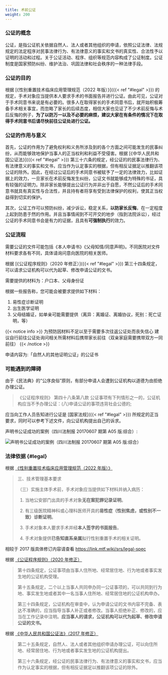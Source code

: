 ```yaml
---
title: 术前公证
weight: 200
---
```


### 公证的概念

公证，是指公证机关依据自然人、法人或者其他组织的申请，依照公证法律、法规规定的法定程序对民事法律行为、有法律意义的事实和文书的真实性、合法性予以证明的活动和过程。关于公证活动、程序、组织等规范内容构成了公证制度。公证制度是国家预防纠纷、维护法治、巩固法律和社会秩序的一种法律手段。

### 公证的目的

根据 [《性别重置技术临床应用管理规范（2022 年版）》]({{< ref "#legal" >}}) 的规定，手术对象应当提供本人要求手术的书面报告并进行公证。由此可见，公证对于手术同意书来说是有必要的。很多人在取得家长的手术同意书后，就开始积极筹备手术相关事宜，而忽略了家长的后续态度，相信大家也见证了不少术前反悔与术后反悔的例子，**为了以防万一以及不必要的麻烦，建议大家在有条件的情况下在取得手术同意书后请尽快前往公证处进行公证。**

### 公证的作用与意义

首先，公证的作用为了避免权利和义务所涉及到的各个方面之间可能发生的民事纠纷，从而能够效地保护当事人的正当权利和利益不受侵害。根据 [《中华人民共和国公证法》]({{< ref "#legal" >}}) 第三十六条的规定，经公证的的民事法律行为、有法律意义的事实和文书，应当作为认定事实的根据，但有相反证据足以推翻该项公证的除外。因此，在经过公证后的手术同意书被赋予了一定的法律效力，比如证据上的效力，一旦家长在术前反悔发生纠纷，公证文书就能够成为特殊的书证，具有较强的证明力。除非家长能够提出公证行为并非出于自愿，不然公证后的手术同意书就具有真实性与合法性，并且持有者将享有受到法律保护的权利，使其正当权益得到切实的保护。

其次，公证工作可以预防纠纷，减少诉讼，稳定关系，**以防家长反悔**，在一定程度上起到防患于然的作用。并且当事情闹到不可开交的地步（指到法院诉讼），经过公证的手术同意书会是有力的证据，且具有**可强制执行**的效力。

### 公证流程

需要公证的文件可能包括《本人申请书》《父母知情/同意声明》。不同医院对文件材料要求各有不同，具体请询问意向医院的相关医师。

根据 [《公证程序规则》（2020 年修正）]({{< ref "#legal" >}}) 第三十四条规定，可以请求公证机构可以代为起草、修改申请公证的文书。

需要提供的材料为：户口本、父母身份证

根据一些报告称，您可能会被要求提供如下材料：

1. 易性症诊断证明
1. 出生医学证明
1. 父母结婚证，如单亲可能需要提供（离异：离婚证、离婚协议，死别：死亡证明，等）

{{< notice info >}}
为预防因材料不足以至于需要多次往返公证处而丧失信心
建议自行前往公证处询问相关所需材料后携带家长前往（双亲家庭需要携带双方一同前往）
{{< /notice >}}

申请内容为:「自然人的其他证明公证」的公证书

### 可能遇到的障碍

由于《民法典》的“公序良俗”原则，有部分申请人会遭到公证机构以道德为由拒绝办理公证。

> 《公证程序规则》 第四十八条第八款 公证事项有下列情形之一的，公证机构应当不予办理公证：(八)申请公证的事项违背社会公德的;

应当向工作人员告知进行公证是 [国家法规]({{< ref "#legal" >}}) 所规定的正当要求，同时可以参考下述文件，向公证机构提出自己的诉求。

声明书公证成功的案例（四川法制报 20170607 期第 A05 版:综合）:

![声明书公证成功的案例（四川法制报 20170607 期第 A05 版:综合）](/images/srs/notarization-case.png)

### 法律依据 {#legal}

根据 [《性别重置技术临床应用管理规范（2022 年版）》](https://project-trans.org/china-legal/spec/2022-04-20/srs/readme)

> 三、技术管理基本要求
>
> （三）实施主体手术前，手术对象应当提供如下材料并纳入病历：
>
> 1. 当地公安部门出具的手术对象**无在案犯罪记录证明**。
>
> 1. 有三级医院精神科或心理科医师开具的**易性症（性别焦虑，或性别不一致）诊断证明**。
>
> 1. 手术对象本人要求手术并经**本人签字的书面报告**。
>
> 1. 手术对象提供**已告知直系亲属**拟行性别重置手术的相关证明。

相较于 2017 版具体修订内容请查看 <https://link.mtf.wiki/srs/legal-spec>

根据 [《公证程序规则》（2020 年修正）](http://www.gov.cn/gongbao/content/2021/content_5578540.htm)

> 第十四条规定，公证事项由当事人住所地、经常居住地、行为地或者事实发生地的公证机构受理。
>
> 第十五条规定，二个以上当事人共同申办同一公证事项的，可以共同到行为地、事实发生地或者其中一名当事人住所地、经常居住地的公证机构申办。
>
> 第三十四条规定，公证机构在审查中，认为申请公证的文书内容不完备、表达不准确的，应当指导当事人补正或者修改。当事人拒绝补正、修改的，应当在工作记录中注明。**应当事人的请求，公证机构可以代为起草、修改申请公证的文书。**

根据 [《中华人民共和国公证法》（2017 年修正）](http://www.npc.gov.cn/zgrdw/npc/xinwen/2017-09/12/content_2028695.htm)

> 第二十五条规定，自然人、法人或者其他组织申请办理公证，可以向住所地、经常居住地、行为地或者事实发生地的公证机构提出。
>
> 第三十六条规定，经公证的民事法律行为、有法律意义的事实和文书，应当作为认定事实的根据，但有相反证据足以推翻该项公证的除外。
